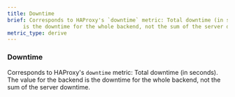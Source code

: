 ```yaml
---
title: Downtime
brief: Corresponds to HAProxy's `downtime` metric: Total downtime (in seconds). The value for the backend
     is the downtime for the whole backend, not the sum of the server downtime.
metric_type: derive
---
```

### Downtime

Corresponds to HAProxy's `downtime` metric: Total downtime (in seconds). The value for the backend
     is the downtime for the whole backend, not the sum of the server downtime.